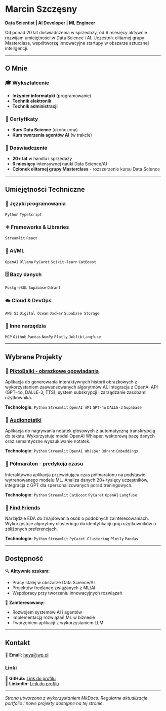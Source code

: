 # Marcin Szczęsny

**Data Scientist | AI Developer | ML Engineer**

Od ponad 20 lat doświadczenia w sprzedaży, od 6 miesięcy aktywnie rozwijam umiejętności w Data Science i AI. Uczestnik elitarnej grupy Masterclass, współtworzę innowacyjne startupy w obszarze sztucznej inteligencji.

---

## O Mnie

### 🎓 Wykształcenie
- **Inżynier informatyki** (programowanie)
- **Technik elektronik**
- **Technik administracji**

### 📜 Certyfikaty
- **Kurs Data Science** (ukończony)
- **Kurs tworzenia agentów AI** (w trakcie)

### 💼 Doświadczenie
- **20+ lat** w handlu i sprzedaży
- **6 miesięcy** intensywnej nauki Data Science/AI
- **Członek elitarnej grupy Masterclass** - rozszerzenie kursu Data Science

---

## Umiejętności Techniczne

### 🐍 Języki programowania
`Python` `TypeScript`

### ⚛️ Frameworks & Libraries
`Streamlit` `React`

### 🤖 AI/ML
`OpenAI` `Ollama` `PyCaret` `Scikit-learn` `CatBoost` 

### 🗄️ Bazy danych
`PostgreSQL` `Supabase` `Qdrant`

### ☁️ Cloud & DevOps
`AWS S3` `Digital Ocean` `Docker` `Supabase Storage`

### 🔧 Inne narzędzia
`MCP` `Github` `Pandas` `NumPy` `Plotly` `Joblib` `Langfuse`

---

## Wybrane Projekty

### 🎨 [PiktoBajki - obrazkowe opowiadania](/portfolio/piktobajki/)
Aplikacja do generowania interaktywnych historii obrazkowych z wykorzystaniem zaawansowanych algorytmów AI. Integracja z OpenAI API (GPT-4o, DALLE-3, TTS), system subskrypcji i zarządzanie zasobami użytkownika.

**Technologie:** `Python` `Streamlit` `OpenAI API` `GPT-4o` `DALLE-3` `Supabase`

### 🎤 [Audionotatki](/portfolio/audionotatki/)
Aplikacja do nagrywania notatek głosowych z automatyczną transkrypcją do tekstu. Wykorzystuje model OpenAI Whisper, wektorową bazę danych oraz semantyczne wyszukiwanie notatek.

**Technologie:** `Python` `Streamlit` `OpenAI Whisper` `Qdrant` `Embeddings`

### 🏃 [Półmaraton - predykcja czasu](/portfolio/polmaraton/)
Interaktywna aplikacja przewidująca czas półmaratonu na podstawie wytrenowanego modelu ML. Analiza danych 20+ tysięcy uczestników, integracja z GPT dla spersonalizowanych porad treningowych.

**Technologie:** `Python` `Streamlit` `CatBoost` `PyCaret` `OpenAI` `Langfuse`

### 👥 [Find Friends](/portfolio/friends/)
Narzędzie EDA do znajdowania osób o podobnych zainteresowaniach. Wykorzystuje algorytmy clusteringu do identyfikacji grup użytkowników o zbliżonych preferencjach.

**Technologie:** `Python` `Streamlit` `PyCaret Clustering` `Plotly` `Pandas`

---

## Dostępność

🔍 **Aktywnie szukam:**
- Pracy stałej w obszarze Data Science/AI
- Projektów freelance związanych z ML/AI
- Współpracy przy tworzeniu innowacyjnych rozwiązań

💼 **Zainteresowany:**
- Rozwojem systemów AI i agentów
- Implementacją rozwiązań ML w biznesie
- Tworzeniem aplikacji z wykorzystaniem LLM

---

## Kontakt

📧 **Email:** [heya@wp.pl](mailto:heya@wp.pl)  

### Linki
🔗 **GitHub:** [Link do profilu](https://github.com/heyagotoai)  
💼 **LinkedIn:** [Link do profilu](https://linkedin.com/in/marcin-szczęsny-3aa43a2b1)  

---

*Strona utworzona z wykorzystaniem MkDocs. Regularne aktualizacje portfolio i nowe projekty dostępne na tej stronie.*